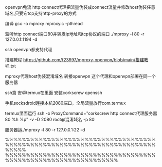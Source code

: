 
openvpn免流
http connect代理把流量伪装成connect流量并修改host伪装任意域名,只要它tcp支持http-proxy的方式

编译
gcc -o mproxy mproxy.c -pthread

监听http connect端口80并转发ip地址和tcp协议的端口
./mproxy -l 80 -r 127.0.0.1:1194 -d

ssh openvpn都支持代理


搭建教程
https://github.com/f23997/mproxy-openvpn/blob/main/搭建教程.txt


mproxy代理host伪装混淆域名 转接openvpn
这个代理和openvpn部署在同一个服务器



ssh篇
安卓termux在里面
安装corkscrew openssh

手机socksdroid连接本机2080端口，全局流量放行com.termux


termux里面运行
ssh -o ProxyCommand="corkscrew http connect代理服务器 80 %h %p" -v -D 2080 root@混淆域名 -p 80


服务器运./mproxy -l 80 -r 127.0.0.1:22 -d









%%%%%%%%%%%%%%%%%%%%%%%%%%%%%%%%%%%%%%%%%%%%%%%%%%%%%%%%%%%%%%%%%%%%%%%%%%%%%         %%%%%%%%%%%%%%%%%%%%%%%%%%%%%%%%%%%%%%%%%%%%%%%%%%%%%%%%%%%%%%%



